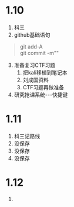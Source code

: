 # 1.10
1. 科三  
2. github基础语句  
 > git add-A  
 > git commit -m""  
   
3. 准备复习CTF习题
    1. 把kali移植到笔记本
    2. 刘成国资料
    3. CTF习题再做准备
4. 研究抢课系统---快捷键  


# 1.11
1. 科三记路线
2. 没保存
3. 没保存
4. 没保存  

# 1.12
1. 